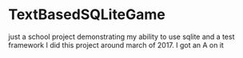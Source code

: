 # TextBasedSQLiteGame
just a school project demonstrating my ability to use sqlite and a test framework
I did this project around march of 2017. I got an A on it
